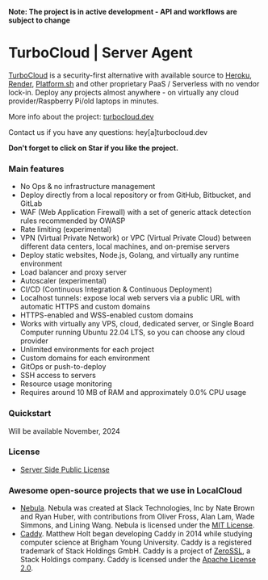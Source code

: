 **Note: The project is in active development - API and workflows are subject to change**

# TurboCloud | Server Agent

[TurboCloud](https://turbocloud.dev) is a security-first alternative with available source to [Heroku](https://www.heroku.com/), [Render](https://render.com/), [Platform.sh](https://platform.sh/) and other proprietary PaaS / Serverless with no vendor lock-in. Deploy any projects almost anywhere - on virtually any cloud provider/Raspberry Pi/old laptops in minutes.

More info about the project: [turbocloud.dev](https://turbocloud.dev)

Contact us if you have any questions: hey[a]turbocloud.dev

**Don't forget to click on Star if you like the project.**

### Main features

- No Ops & no infrastructure management
- Deploy directly from a local repository or from GitHub, Bitbucket, and GitLab
- WAF (Web Application Firewall) with a set of generic attack detection rules recommended by OWASP
- Rate limiting (experimental)
- VPN (Virtual Private Network) or VPC (Virtual Private Cloud) between different data centers, local machines, and on-premise servers
- Deploy static websites, Node.js, Golang, and virtually any runtime environment
- Load balancer and proxy server
- Autoscaler (experimental)
- CI/CD (Continuous Integration & Continuous Deployment)
- Localhost tunnels: expose local web servers via a public URL with automatic HTTPS and custom domains
- HTTPS-enabled and WSS-enabled custom domains
- Works with virtually any VPS, cloud, dedicated server, or Single Board Computer running Ubuntu 22.04 LTS, so you can choose any cloud provider
- Unlimited environments for each project
- Custom domains for each environment
- GitOps or push-to-deploy
- SSH access to servers
- Resource usage monitoring
- Requires around 10 MB of RAM and approximately 0.0% CPU usage

### Quickstart

Will be available November, 2024

### License

- [Server Side Public License](https://www.mongodb.com/licensing/server-side-public-license)

### Awesome open-source projects that we use in LocalCloud

- [Nebula](https://github.com/slackhq/nebula). Nebula was created at Slack Technologies, Inc by Nate Brown and Ryan Huber, with contributions from Oliver Fross, Alan Lam, Wade Simmons, and Lining Wang. Nebula is licensed under the [MIT License](https://github.com/slackhq/nebula/blob/master/LICENSE).
- [Caddy](https://github.com/caddyserver/caddy). Matthew Holt began developing Caddy in 2014 while studying computer science at Brigham Young University. Caddy is a registered trademark of Stack Holdings GmbH. Caddy is a project of [ZeroSSL](https://zerossl.com/), a Stack Holdings company. Caddy is licensed under the [Apache License 2.0](https://github.com/caddyserver/caddy/blob/master/LICENSE).
